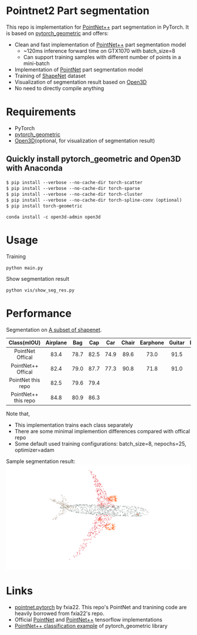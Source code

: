 # Pointnet2 Part segmentation
This repo is implementation for [PointNet++](https://arxiv.org/abs/1706.02413) part segmentation in PyTorch. It is based on [pytorch_geometric](https://github.com/rusty1s/pytorch_geometric) and offers:
 - Clean and fast implementation of [PointNet++](https://arxiv.org/abs/1706.02413) part segmentation model
   - ~120ms inference forward time on GTX1070 with batch_size=8
   - Can support training samples with different number of points in a mini-batch
 - Implementation of [PointNet](https://arxiv.org/abs/1612.00593) part segmentation model
 - Training of [ShapeNet](http://web.stanford.edu/~ericyi/project_page/part_annotation/index.html) dataset
 - Visualization of segmentation result based on [Open3D](https://github.com/intel-isl/Open3D)
 - No need to directly compile anything


# Requirements
- PyTorch
- [pytorch_geometric](https://github.com/rusty1s/pytorch_geometric)
- [Open3D](https://github.com/intel-isl/Open3D)(optional, for visualization of segmentation result)

## Quickly install pytorch_geometric and Open3D with Anaconda
```
$ pip install --verbose --no-cache-dir torch-scatter
$ pip install --verbose --no-cache-dir torch-sparse
$ pip install --verbose --no-cache-dir torch-cluster
$ pip install --verbose --no-cache-dir torch-spline-conv (optional)
$ pip install torch-geometric
```

```
conda install -c open3d-admin open3d
```

# Usage
Training
```
python main.py
```

Show segmentation result
```
python vis/show_seg_res.py
```

# Performance
Segmentation on  [A subset of shapenet](http://web.stanford.edu/~ericyi/project_page/part_annotation/index.html).

| Class(mIOU) |Airplane|Bag|Cap|Car|Chair|Earphone|Guitar|Knife|Lamp|Laptop|Motorbike|Mug|Pistol|Rocket|Skateboard|Table
| :---: | :---: | :---: | :---: | :---: | :---: | :---: | :---: | :---: | :---: | :---: | :---: | :---: | :---: | :---: | :---: | :---: | 
| PointNet Offical     | 83.4| 78.7| 82.5| 74.9 |89.6| 73.0| 91.5| 85.9| 80.8| 95.3| 65.2| 93.0| 81.2| 57.9| 72.8| 80.6| 
| PointNet++ Offical   | 82.4| 79.0| 87.7| 77.3 |90.8| 71.8| 91.0| 85.9| 83.7| 95.3| 71.6| 94.1| 81.3| 58.7| 76.4| 82.6| 
| PointNet this repo   | 82.5| 79.6| 79.4|  |  |  |  |  |  |  |  |  |  |  |  |  |
| PointNet++ this repo | 84.8| 80.9| 86.3|  |  |  |  |  |  |  |  |  |  |  |  |  |

Note that,
- This implementation trains each class separately
- There are some minimal implemention differences compared with offical repo
- Some default used training configurations: batch_size=8, nepochs=25, optimizer=adam


Sample segmentation result:
![segmentation_result](figs/segmentation_result.png)


# Links
-  [pointnet.pytorch](https://github.com/fxia22/pointnet.pytorch) by fxia22. This repo's PointNet and tranining code are heavily borrowed from fxia22's repo.
- Official [PointNet](https://github.com/charlesq34/pointnet) and [PointNet++](https://github.com/charlesq34/pointnet2) tensorflow implementations
- [PointNet++ classification example](https://github.com/rusty1s/pytorch_geometric/blob/master/examples/pointnet%2B%2B.py) of pytorch_geometric library
